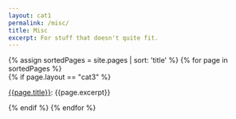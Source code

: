 ```yaml
---
layout: cat1
permalink: /misc/
title: Misc
excerpt: For stuff that doesn't quite fit.
---
```

{% assign sortedPages = site.pages | sort: 'title' %}
{% for page in sortedPages %}   
{% if page.layout == "cat3" %}
<div class="PostBlock"> 
<p><a href="{{page.url}}">{{page.title}}</a>: {{page.excerpt}}</p> 
</div>
{% endif %}
{% endfor %}
<div class="Spacer"></div>